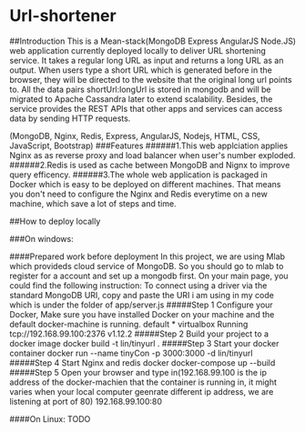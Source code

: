 # Url-shortener
##Introduction
This is a Mean-stack(MongoDB Express AngularJS Node.JS) web application currently deployed locally to deliver URL shortening service. It takes a regular long URL as input and returns a long URL as an output. When users type a short URL which is generated before in the browser, they will be directed to the website that the original long url points to. All the data pairs shortUrl:longUrl is stored in mongodb and will be migrated to Apache Cassandra later to extend scalability. Besides, the service provides the REST APIs that other apps and services can access data by sending HTTP requests.

(MongoDB, Nginx, Redis, Express, AngularJS, Nodejs, HTML, CSS, JavaScript, Bootstrap)
###Features
######1.This web applciation applies Nginx as as reverse proxy and load balancer when user's number exploded.
######2.Redis is used as cache between MongoDB and Nignx to improve query efficency.
######3.The whole web application is packaged in Docker which is easy to be deployed on different machines. That means you don't need to configure the Nginx and Redis everytime on a new machine, which save a lot of steps and time.

##How to deploy locally 

###On windows:

####Prepared work before deployment
In this project, we are using Mlab which provideds cloud service of MongoDB. So you should go to mlab to register for a account and set up a mongodb first. On your main page, you could find the following instruction:
     To connect using a driver via the standard MongoDB URI, copy and paste the URI i am using in my code which is under the folder of app/server.js
#####Step 1 Configure your Docker, Make sure you have installed Docker on your machine and the default docker-machine is running.
     default   *        virtualbox   Running   tcp://192.168.99.100:2376           v1.12.2
#####Step 2  Build your project to a docker image
     docker build -t lin/tinyurl .
#####Step 3 Start your docker container
     docker run --name tinyCon -p 3000:3000 -d lin/tinyurl
#####Step 4 Start Nginx and redis
     docker docker-compose up --build
#####Step 5 Open your browser and type in(192.168.99.100 is the ip address of the docker-machien that the container is running in, it might varies when your local computer geenrate different ip address, we are listening at port of 80)
     192.168.99.100:80
     
     
####On Linux:
TODO
